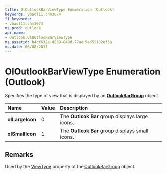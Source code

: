 ```yaml
---
title: OlOutlookBarViewType Enumeration (Outlook)
keywords: vbaol11.chm3074
f1_keywords:
- vbaol11.chm3074
ms.prod: outlook
api_name:
- Outlook.OlOutlookBarViewType
ms.assetid: b4cf632e-d839-049d-77aa-5ad51182ef3a
ms.date: 06/08/2017
---
```



# OlOutlookBarViewType Enumeration (Outlook)

Specifies the type of view that is displayed by an  **[OutlookBarGroup](Outlook.OutlookBarGroup.md)** object.



|Name|Value|Description|
|:-----|:-----|:-----|
| **olLargeIcon**|0|The  **Outlook Bar** group displays large icons.|
| **olSmallIcon**|1|The  **Outlook Bar** group displays small icons.|

## Remarks

Used by the [ViewType](Outlook.OutlookBarGroup.ViewType.md) property of the [OutlookBarGroup](Outlook.OutlookBarGroup.md) object.


